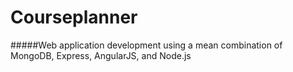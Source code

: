 Courseplanner
=============
#####Web application development using a mean combination of MongoDB, Express, AngularJS, and Node.js

